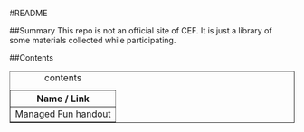 #README

##Summary
This repo is not an official site of CEF. It is just a library of some materials collected while participating.

##Contents
<table border=1><caption>contents</caption>
<tr><th>Name / Link</th></tr>
<tr><td>Managed Fun handout</td></tr>
</table>
